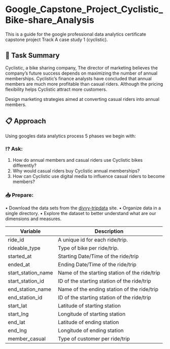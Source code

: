 # Google_Capstone_Project_Cyclistic_Bike-share_Analysis

   This is a guide for the google professional data analytics certificate capstone project Track A case study 1 (cyclistic).

## :page_facing_up: Task Summary

   Cyclistic, a bike sharing company, The director of marketing believes the company’s future success depends on maximizing the number of annual memberships. 
Cyclistic’s finance analysts have concluded that annual members are much more profitable than casual riders. Although the pricing flexibility helps Cyclistic attract more customers.

Design marketing strategies aimed at converting casual riders into annual members.

## :clipboard: Approach

Using googles data analytics process 5 phases we begin with:

### :interrobang: Ask:

1. How do annual members and casual riders use Cyclistic bikes differently?
2. Why would casual riders buy Cyclistic annual memberships?
3. How can Cyclistic use digital media to influence casual riders to become members?

### :inbox_tray: Prepare:

• Download the data sets from the [divvy-tripdata](https://divvy-tripdata.s3.amazonaws.com/index.html) site.
• Organize data in a single directory.
• Explore the dataset to better understand what are our dimensions and measures.

|  **Variable**       |  **Description**                                        |
|------------------   | --------------------------------------------------------|
| ride_id             | A unique id for each ride/trip.                         |
| rideable_type       | Type of bike per ride/trip.                             |
| started_at          | Starting Date/Time of the ride/trip                     |
| ended_at            | Ending Date/Time of the ride/trip                       |
| start_station_name  | Name of the starting station of the ride/trip           |
| start_station_id    | ID of the starting station of the ride/trip             |
| end_station_name    | Name of the ending station of the ride/trip             |
| end_station_id      | ID of the starting station of the ride/trip             |
| start_lat           | Latitude of starting station                            |
| start_lng           | Longitude of starting station                           |
| end_lat             | Latitude of ending station                              |
| end_lng             | Longitude of ending station                             |                            
| member_casual       | Type of customer per ride/trip                          |



